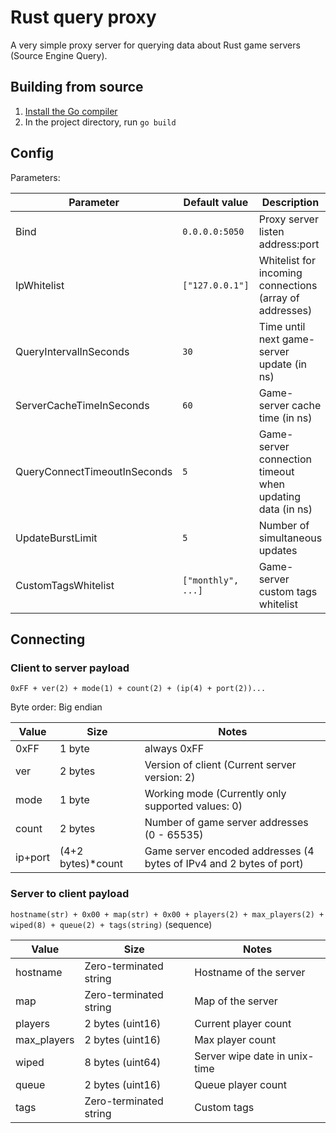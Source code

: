 # Rust query proxy

A very simple proxy server for querying data about Rust game servers (Source Engine Query).

## Building from source

1. [Install the Go compiler](https://golang.org/dl/)
2. In the project directory, run `go build`

## Config

Parameters:

| Parameter                    | Default value      | Description                                               |
|------------------------------|--------------------|-----------------------------------------------------------|
| Bind                         | `0.0.0.0:5050`     | Proxy server listen address:port                          |
| IpWhitelist                  | `["127.0.0.1"]`    | Whitelist for incoming connections (array of addresses)   |
| QueryIntervalInSeconds       | `30`               | Time until next game-server update (in ns)                |
| ServerCacheTimeInSeconds     | `60`               | Game-server cache time (in ns)                            |
| QueryConnectTimeoutInSeconds | `5`                | Game-server connection timeout when updating data (in ns) |
| UpdateBurstLimit             | `5`                | Number of simultaneous updates                            |
| CustomTagsWhitelist          | `["monthly", ...]` | Game-server custom tags whitelist                         |

## Connecting

### Client to server payload

`0xFF + ver(2) + mode(1) + count(2) + (ip(4) + port(2))...`

Byte order: Big endian

| Value   | Size              | Notes                                                               |
|---------|-------------------|---------------------------------------------------------------------|
| 0xFF    | 1 byte            | always 0xFF                                                         |
| ver     | 2 bytes           | Version of client (Current server version: 2)                       |
| mode    | 1 byte            | Working mode (Currently only supported values: 0)                   |
| count   | 2 bytes           | Number of game server addresses (0 - 65535)                         |
| ip+port | (4+2 bytes)*count | Game server encoded addresses (4 bytes of IPv4 and 2 bytes of port) |

### Server to client payload

`hostname(str) + 0x00 + map(str) + 0x00 + players(2) + max_players(2) + wiped(8) + queue(2) + tags(string)` (sequence)

| Value       | Size                   | Notes                         |
|-------------|------------------------|-------------------------------|
| hostname    | Zero-terminated string | Hostname of the server        |
| map         | Zero-terminated string | Map of the server             |
| players     | 2 bytes (uint16)       | Current player count          |
| max_players | 2 bytes (uint16)       | Max player count              |
| wiped       | 8 bytes (uint64)       | Server wipe date in unix-time |
| queue       | 2 bytes (uint16)       | Queue player count            |
| tags        | Zero-terminated string | Custom tags                   |
